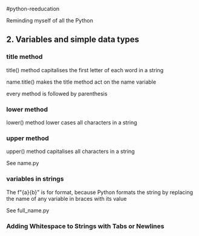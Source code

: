#python-reeducation

Reminding myself of all the Python

## 2. Variables and simple data types

### title method

title() method capitalises the first letter of each word in a string

name.title() makes the title method act on the name variable

every method is followed by parenthesis

### lower method

lower() method lower cases all characters in a string

### upper method

upper() method capitalises all characters in a string

See name.py

### variables in strings

The f"{a}{b}" is for format, because Python formats the string by replacing the name of any variable in braces with its value

See full_name.py

### Adding Whitespace to Strings with Tabs or Newlines


